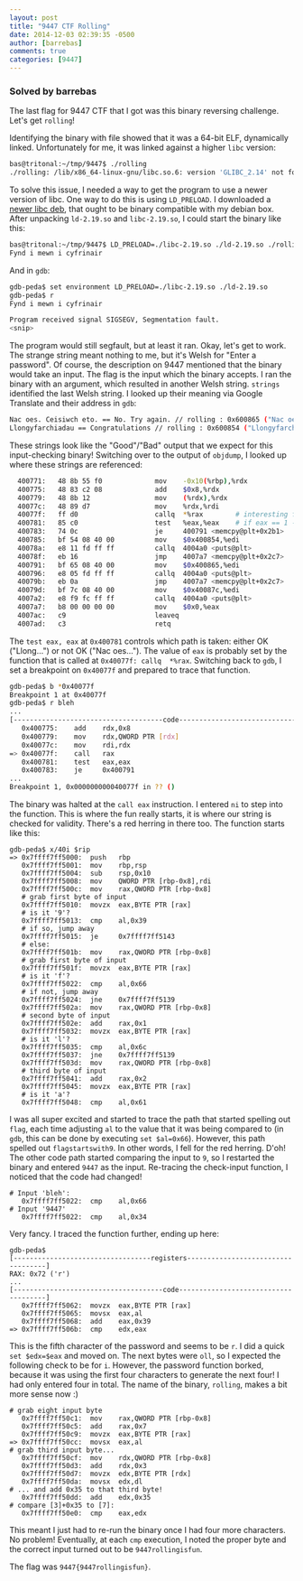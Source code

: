 ```yaml
---
layout: post
title: "9447 CTF Rolling"
date: 2014-12-03 02:39:35 -0500
author: [barrebas]
comments: true
categories: [9447]
---
```


### Solved by barrebas

The last flag for 9447 CTF that I got was this binary reversing challenge. Let's get `rolling`!

Identifying the binary with file showed that it was a 64-bit ELF, dynamically linked. Unfortunately for me, it was linked against a higher `libc` version:

```bash
bas@tritonal:~/tmp/9447$ ./rolling 
./rolling: /lib/x86_64-linux-gnu/libc.so.6: version 'GLIBC_2.14' not found (required by ./rolling)
```
To solve this issue, I needed a way to get the program to use a newer version of libc. One way to do this is using `LD_PRELOAD`. I downloaded a [newer libc deb](http://pkgs.org/ubuntu-14.10/ubuntu-main-amd64/libc6_2.19-10ubuntu2_amd64.deb.html), that ought to be binary compatible with my debian box. After unpacking `ld-2.19.so` and `libc-2.19.so`, I could start the binary like this:

```bash
bas@tritonal:~/tmp/9447$ LD_PRELOAD=./libc-2.19.so ./ld-2.19.so ./rolling
Fynd i mewn i cyfrinair
```

And in `gdb`:

```bash
gdb-peda$ set environment LD_PRELOAD=./libc-2.19.so ./ld-2.19.so
gdb-peda$ r
Fynd i mewn i cyfrinair

Program received signal SIGSEGV, Segmentation fault.
<snip>
```

The program would still segfault, but at least it ran. Okay, let's get to work. The strange string meant nothing to me, but it's Welsh for "Enter a password". Of course, the description on 9447 mentioned that the binary would take an input. The flag is the input which the binary accepts. I ran the binary with an argument, which resulted in another Welsh string. `strings` identified the last Welsh string. I looked up their meaning via Google Translate and their address in `gdb`:

```bash
Nac oes. Ceisiwch eto. == No. Try again. // rolling : 0x600865 ("Nac oes. Ceisiwch eto.")
Llongyfarchiadau == Congratulations // rolling : 0x600854 ("Llongyfarchiadau")
```

These strings look like the "Good"/"Bad" output that we expect for this input-checking binary! Switching over to the output of `objdump`, I looked up where these strings are referenced:

```bash
  400771:	48 8b 55 f0          	mov    -0x10(%rbp),%rdx
  400775:	48 83 c2 08          	add    $0x8,%rdx
  400779:	48 8b 12             	mov    (%rdx),%rdx
  40077c:	48 89 d7             	mov    %rdx,%rdi
  40077f:	ff d0                	callq  *%rax		# interesting function
  400781:	85 c0                	test   %eax,%eax	# if eax == 1 -> success
  400783:	74 0c                	je     400791 <memcpy@plt+0x2b1>
  400785:	bf 54 08 40 00       	mov    $0x400854,%edi				# Llong...
  40078a:	e8 11 fd ff ff       	callq  4004a0 <puts@plt>
  40078f:	eb 16                	jmp    4007a7 <memcpy@plt+0x2c7>
  400791:	bf 65 08 40 00       	mov    $0x400865,%edi				# Nac oes... 
  400796:	e8 05 fd ff ff       	callq  4004a0 <puts@plt>
  40079b:	eb 0a                	jmp    4007a7 <memcpy@plt+0x2c7>
  40079d:	bf 7c 08 40 00       	mov    $0x40087c,%edi
  4007a2:	e8 f9 fc ff ff       	callq  4004a0 <puts@plt>
  4007a7:	b8 00 00 00 00       	mov    $0x0,%eax
  4007ac:	c9                   	leaveq 
  4007ad:	c3                   	retq  
```

The `test eax, eax` at `0x400781` controls which path is taken: either OK ("Llong...") or not OK ("Nac oes..."). The value of `eax` is probably set by the function that is called at `0x40077f: callq  *%rax`. Switching back to `gdb`, I set a breakpoint on `0x40077f` and prepared to trace that function. 

```bash
gdb-peda$ b *0x40077f
Breakpoint 1 at 0x40077f
gdb-peda$ r bleh
...
[-------------------------------------code-------------------------------------]
   0x400775:	add    rdx,0x8
   0x400779:	mov    rdx,QWORD PTR [rdx]
   0x40077c:	mov    rdi,rdx
=> 0x40077f:	call   rax
   0x400781:	test   eax,eax
   0x400783:	je     0x400791
...
Breakpoint 1, 0x000000000040077f in ?? ()
```

The binary was halted at the `call eax` instruction. I entered `ni` to step into the function. This is where the fun really starts, it is where our string is checked for validity. There's a red herring in there too. The function starts like this:

```
gdb-peda$ x/40i $rip
=> 0x7ffff7ff5000:	push   rbp
   0x7ffff7ff5001:	mov    rbp,rsp
   0x7ffff7ff5004:	sub    rsp,0x10
   0x7ffff7ff5008:	mov    QWORD PTR [rbp-0x8],rdi
   0x7ffff7ff500c:	mov    rax,QWORD PTR [rbp-0x8]
   # grab first byte of input
   0x7ffff7ff5010:	movzx  eax,BYTE PTR [rax]	
   # is it '9'?
   0x7ffff7ff5013:	cmp    al,0x39
   # if so, jump away
   0x7ffff7ff5015:	je     0x7ffff7ff5143	
   # else:
   0x7ffff7ff501b:	mov    rax,QWORD PTR [rbp-0x8] 
   # grab first byte of input
   0x7ffff7ff501f:	movzx  eax,BYTE PTR [rax]	
   # is it 'f'?
   0x7ffff7ff5022:	cmp    al,0x66			
   # if not, jump away
   0x7ffff7ff5024:	jne    0x7ffff7ff5139	
   0x7ffff7ff502a:	mov    rax,QWORD PTR [rbp-0x8]
   # second byte of input
   0x7ffff7ff502e:	add    rax,0x1		
   0x7ffff7ff5032:	movzx  eax,BYTE PTR [rax]
   # is it 'l'?
   0x7ffff7ff5035:	cmp    al,0x6c	
   0x7ffff7ff5037:	jne    0x7ffff7ff5139
   0x7ffff7ff503d:	mov    rax,QWORD PTR [rbp-0x8]
   # third byte of input
   0x7ffff7ff5041:	add    rax,0x2
   0x7ffff7ff5045:	movzx  eax,BYTE PTR [rax]
   # is it 'a'?
   0x7ffff7ff5048:	cmp    al,0x61
```

I was all super excited and started to trace the path that started spelling out `flag`, each time adjusting `al` to the value that it was being compared to (in `gdb`, this can be done by executing `set $al=0x66`). However, this path spelled out `flagstartswith9`. In other words, I fell for the red herring. D'oh! The other code path started comparing the input to `9`, so I restarted the binary and entered `9447` as the input. Re-tracing the check-input function, I noticed that the code had changed!


```
# Input 'bleh':
   0x7ffff7ff5022:	cmp    al,0x66	
# Input '9447'
   0x7ffff7ff5022:	cmp    al,0x34
```

Very fancy. I traced the function further, ending up here:

```
gdb-peda$ 
[----------------------------------registers-----------------------------------]
RAX: 0x72 ('r')
...
[-------------------------------------code-------------------------------------]
   0x7ffff7ff5062:	movzx  eax,BYTE PTR [rax]
   0x7ffff7ff5065:	movsx  eax,al
   0x7ffff7ff5068:	add    eax,0x39
=> 0x7ffff7ff506b:	cmp    edx,eax
```

This is the fifth character of the password and seems to be `r`. I did a quick `set $edx=$eax` and moved on. The next bytes were `oll`, so I expected the following check to be for `i`. However, the password function borked, because it was using the first four characters to generate the next four! I had only entered four in total. The name of the binary, `rolling`, makes a bit more sense now :)

```
# grab eight input byte
   0x7ffff7ff50c1:	mov    rax,QWORD PTR [rbp-0x8]
   0x7ffff7ff50c5:	add    rax,0x7
   0x7ffff7ff50c9:	movzx  eax,BYTE PTR [rax]
=> 0x7ffff7ff50cc:	movsx  eax,al
# grab third input byte...
   0x7ffff7ff50cf:	mov    rdx,QWORD PTR [rbp-0x8]
   0x7ffff7ff50d3:	add    rdx,0x3
   0x7ffff7ff50d7:	movzx  edx,BYTE PTR [rdx]
   0x7ffff7ff50da:	movsx  edx,dl
# ... and add 0x35 to that third byte!
   0x7ffff7ff50dd:	add    edx,0x35
# compare [3]+0x35 to [7]:
   0x7ffff7ff50e0:	cmp    eax,edx
```

This meant I just had to re-run the binary once I had four more characters. No problem! Eventually, at each `cmp` execution, I noted the proper byte and the correct input turned out to be `9447rollingisfun`. 

The flag was `9447{9447rollingisfun}`. 



